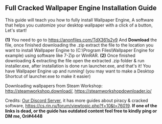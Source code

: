 ## **Full Cracked Wallpaper Engine Installation Guide**

This guide will teach you how to fully install Wallpaper Engine, A software that helps you customize your desktop wallpaper with a click of a button, Let's start!

**(1)** You need to go to <https://anonfiles.com/TdX361s2y9> And **__Download__** the file, once finished downloading the .zip extract the file to the location you want to install Wallpaper Engine to (C:\Program Files\Wallpaper Engine for example) using software like 7-Zip or WinRAR.
**(2)** Once finished downloading & extracting the file open the extracted .zip folder & run installer.exe, after installation is done run launcher.exe, and that's it! You have Wallpaper Engine up and running! (you may want to make a Desktop Shortcut of launcher.exe to make it easier)

Downloading wallpapers from Steam Workshop: <http://steamworkshop.download/>, <https://steamworkshopdownloader.io/>

Credits: [Our Discord Server](https://discord.gg/enMG8bXUbn), it has more guides about piracy & cracked software, https://cs.rin.ru/forum/viewtopic.php?f=10&t=76019.
**If one of the links is dead, or the guide has outdated content feel free to kindly ping or DM me, Ori#4448**

